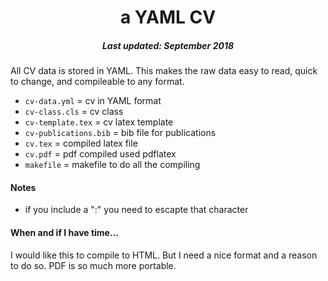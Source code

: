 <h1 align='center'>a YAML CV</h1>
<h5 align='center'>Last updated: September 2018 </h5>

All CV data is stored in YAML. This makes the raw data easy to read, quick to change,
and compileable to any format.

+ ```cv-data.yml```  = cv in YAML format
+ ```cv-class.cls``` = cv class
+ ```cv-template.tex``` = cv latex template
+ ```cv-publications.bib``` = bib file for publications
+ ```cv.tex``` = compiled latex file
+ ```cv.pdf``` = pdf compiled used pdflatex
+ ```makefile``` = makefile to do all the compiling

#### Notes
+ if you include a ":" you need to escapte that character 

#### When and if I have time...
I would like this to compile to HTML. But I need a nice format and a reason to do so.
PDF is so much more portable.
